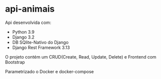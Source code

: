 # api-animais
Api desenvolvida com:
<ul>
<li>Python 3.9</li>
<li>Django 3.2</li>
<li>DB SQlite-Nativo do Django</li>
<li>Django Rest Framework 3.13</li>
</ul>
O projeto contém um CRUD(Create, Read, Update, Delete) e Frontend com Bootstrap

<p>Parametrizado o Docker e docker-compose</p>
